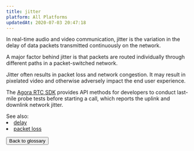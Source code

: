 ```yaml
---
title: jitter
platform: All Platforms
updatedAt: 2020-07-03 20:47:18
---
```

In real-time audio and video communication, jitter is the variation in the delay of data packets transmitted continuously on the network.

A major factor behind jitter is that packets are routed individually through different paths in a packet-switched network. 

Jitter often results in packet loss and network congestion. It may result in pixelated video and otherwise adversely impact the end user experience.

The [Agora RTC SDK](https://docs.agora.io/en/Agora%20Platform/terms?platform=All%20Platforms#agora-rtc-sdk) provides API methods for developers to conduct last-mile probe tests before starting a call, which reports the uplink and downlink network jitter.

<div class="alert info">See also:<li><a href="https://docs.agora.io/en/Agora%20Platform/terms?platform=All%20Platforms#delay">delay</a></li><li><a href="https://docs.agora.io/en/Agora%20Platform/terms?platform=All%20Platforms#packet-loss">packet loss</a></li>
</div>

<a href="./terms"><button>Back to glossary</button></a>